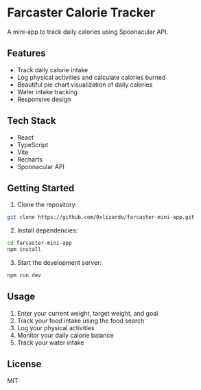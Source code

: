 # Farcaster Calorie Tracker

A mini-app to track daily calories using Spoonacular API.

## Features

- Track daily calorie intake
- Log physical activities and calculate calories burned
- Beautiful pie chart visualization of daily calories
- Water intake tracking
- Responsive design

## Tech Stack

- React
- TypeScript
- Vite
- Recharts
- Spoonacular API

## Getting Started

1. Clone the repository:
```bash
git clone https://github.com/0xlizardo/farcaster-mini-app.git
```

2. Install dependencies:
```bash
cd farcaster-mini-app
npm install
```

3. Start the development server:
```bash
npm run dev
```

## Usage

1. Enter your current weight, target weight, and goal
2. Track your food intake using the food search
3. Log your physical activities
4. Monitor your daily calorie balance
5. Track your water intake

## License

MIT
